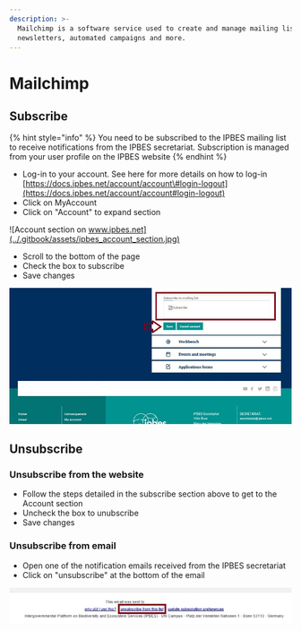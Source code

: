 ```yaml
---
description: >-
  Mailchimp is a software service used to create and manage mailing lists,
  newsletters, automated campaigns and more.
---
```


# Mailchimp

## Subscribe

{% hint style="info" %}
You need to be subscribed to the IPBES mailing list to receive notifications from the IPBES secretariat. Subscription is managed from your user profile on the IPBES website
{% endhint %}

* Log-in to your account. See here for more details on how to log-in [https://docs.ipbes.net/account/account\#login-logout](https://docs.ipbes.net/account/account#login-logout)
* Click on MyAccount
* Click on "Account" to expand section

![Account section on www.ipbes.net](../.gitbook/assets/ipbes_account_section.jpg)

* Scroll to the bottom of the page
* Check the box to subscribe
* Save changes

![](../.gitbook/assets/mailchimp_check-subscription.jpg)

## Unsubscribe

### Unsubscribe from the website

* Follow the steps detailed in the subscribe section above to get to the Account section
* Uncheck the box to unubscribe
* Save changes

### Unsubscribe from email

* Open one of the notification emails received from the IPBES secretariat
* Click on "unsubscribe" at the bottom of the email

![Unsubscribe from IPBES notifications](../.gitbook/assets/mailchimp_unsubscribe.jpg)

